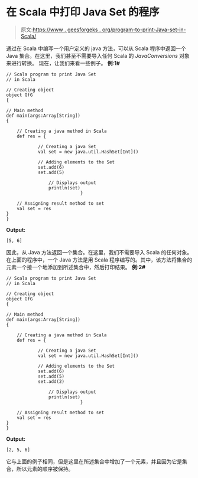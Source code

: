 # 在 Scala 中打印 Java Set 的程序

> 原文:[https://www . geesforgeks . org/program-to-print-Java-set-in-Scala/](https://www.geeksforgeeks.org/program-to-print-java-set-in-scala/)

通过在 Scala 中编写一个用户定义的 java 方法，可以从 Scala 程序中返回一个 Java 集合。在这里，我们甚至不需要导入任何 Scala 的 *JavaConversions* 对象来进行转换。
现在，让我们来看一些例子。
**例:1#**

```
// Scala program to print Java Set 
// in Scala

// Creating object
object GfG
{ 

// Main method
def main(args:Array[String])
{

    // Creating a java method in Scala
    def res = {

            // Creating a java Set
            val set = new java.util.HashSet[Int]()

            // Adding elements to the Set
            set.add(6)
            set.add(5)

                // Displays output
                println(set)
                            }

    // Assigning result method to set
    val set = res
}
}
```

**Output:**

```
[5, 6]

```

因此，从 Java 方法返回一个集合。在这里，我们不需要导入 Scala 的任何对象。在上面的程序中，一个 Java 方法是用 Scala 程序编写的。其中，该方法将集合的元素一个接一个地添加到所述集合中，然后打印结果。
**例:2#**

```
// Scala program to print Java Set 
// in Scala

// Creating object
object GfG
{ 

// Main method
def main(args:Array[String])
{

    // Creating a java method in Scala
    def res = {

            // Creating a java Set
            val set = new java.util.HashSet[Int]()

            // Adding elements to the Set
            set.add(6)
            set.add(5)
            set.add(2)

                // Displays output
                println(set)
                            }

    // Assigning result method to set
    val set = res
}
}
```

**Output:**

```
[2, 5, 6]

```

它与上面的例子相同，但是这里在所述集合中增加了一个元素，并且因为它是集合，所以元素的顺序被保持。